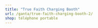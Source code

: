 ```yaml
---
title: "True Faith Charging Booth"
url: /ganta/true-faith-charging-booth-2/
shop: téléphone portable
---
```

